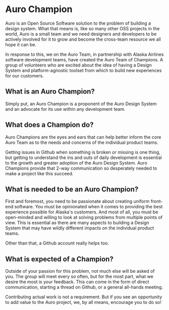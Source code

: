 # Auro Champion

Auro is an Open Source Software solution to the problem of building a design system. What that means is, like so many other OSS projects in the world, Auro is a small team and we need designers and developers to be actively involved for it to grow and become the cross-team resource we all hope it can be.

In response to this, we on the Auro Team, in partnership with Alaska Airlines software development teams, have created the Auro Team of Champions. A group of volunteers who are excited about the idea of having a Design System and platform-agnostic toolset from which to build new experiences for our customers.

## What is an Auro Champion?

Simply put, an Auro Champion is a proponent of the Auro Design System and an advocate for its use within any development team.

## What does a Champion do?

Auro Champions are the eyes and ears that can help better inform the core Auro Team as to the needs and concerns of the individual product teams.

Getting issues in Github when something is broken or missing is one thing, but getting to understand the ins and outs of daily development is essential to the growth and greater adoption of the Auro Design System. Auro Champions provide that 2-way communication so desperately needed to make a project like this succeed.

## What is needed to be an Auro Champion?

First and foremost, you need to be passionate about creating uniform front-end software. You must be opinionated when it comes to providing the best experience possible for Alaska's customers. And most of all, you must be open-minded and willing to look at solving problems from multiple points of view. This is essential as there are many aspects to building a Design System that may have wildly different impacts on the individual product teams.

Other than that, a Github account really helps too.

## What is expected of a Champion?

Outside of your passion for this problem, not much else will be asked of you. The group will meet every so often, but for the most part, what we desire the most is your feedback. This can come in the form of direct communication, starting a thread on Github, or a general all-hands meeting.

Contributing actual work is not a requirement. But if you see an opportunity to add value to the Auro project, we, by all means, encourage you to do so!
